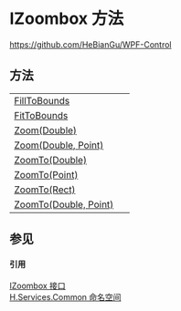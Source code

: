 # IZoombox 方法
https://github.com/HeBianGu/WPF-Control



## 方法
<table>
<tr>
<td><a href="bd5b5eab-bad7-31c3-f856-17ebf6b2f97a">FillToBounds</a></td>
<td> </td></tr>
<tr>
<td><a href="5f79bae5-f218-7ec6-6cd4-610e4379b6a2">FitToBounds</a></td>
<td> </td></tr>
<tr>
<td><a href="01baa055-fc78-4284-e631-1d691609f88a">Zoom(Double)</a></td>
<td> </td></tr>
<tr>
<td><a href="3b56b5f3-04d8-2d86-eacf-7d737d0e7bc8">Zoom(Double, Point)</a></td>
<td> </td></tr>
<tr>
<td><a href="c8f41f61-e3d3-d9dc-cdbb-3e78ba03c632">ZoomTo(Double)</a></td>
<td> </td></tr>
<tr>
<td><a href="fc64c34e-5b45-1299-8954-1a311c0aaf6f">ZoomTo(Point)</a></td>
<td> </td></tr>
<tr>
<td><a href="0b9332ff-3bae-1e47-cde4-0e486d30e258">ZoomTo(Rect)</a></td>
<td> </td></tr>
<tr>
<td><a href="772c1f7a-9868-1386-3018-3347cfd2bb43">ZoomTo(Double, Point)</a></td>
<td> </td></tr>
</table>

## 参见


#### 引用
<a href="01d5a713-37ba-00f8-7ebb-6bb8b7d577dd">IZoombox 接口</a>  
<a href="b9cdd84f-6623-a51a-f53b-465103ced202">H.Services.Common 命名空间</a>  
